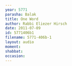 ```yaml
---
year: 5771
parasha: Balak
title: One Word
author: Rabbi Eliezer Hirsch
date: 2011-07-09
id: 5771406b1
filename: 5771-406b-1
layout: audio
moment: 
shabbat: 
occasion: 
---
```

